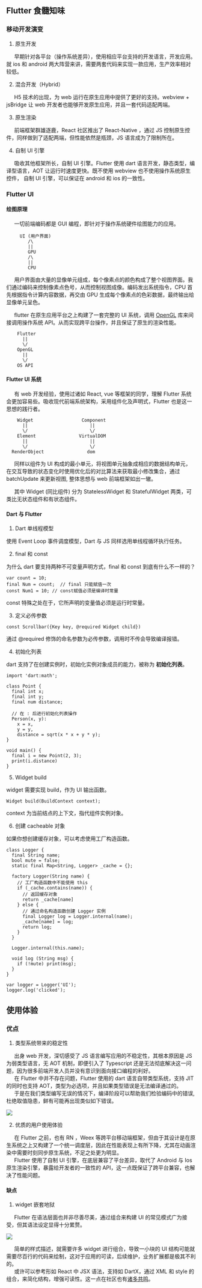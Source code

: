 ## Flutter 食髓知味

### 移动开发演变

1. 原生开发

&ensp;&ensp;&ensp;早期针对各平台（操作系统差异），使用相应平台支持的开发语言，开发应用。就 ios 和 android 两大阵营来讲，需要两套代码来实现一款应用，生产效率相对较低。

2. 混合开发（Hybrid）

&ensp;&ensp;&ensp;H5 技术的出现，为 web 运行在原生应用中提供了更好的支持。webview + jsBridge 让 web 开发者也能够开发原生应用，并且一套代码适配两端。

3. 原生渲染

&ensp;&ensp;&ensp;前端框架群雄逐鹿，React 社区推出了 React-Native ，通过 JS 控制原生控件，同样做到了适配两端，但性能依然是瓶颈，JS 语言成为了限制所在。

4. 自制 UI 引擎

&ensp;&ensp;&ensp;吸收其他框架所长，自制 UI 引擎。Flutter 使用 dart 语言开发，静态类型，编译型语言，AOT 让运行时速度更快。既不使用 webview 也不使用操作系统原生控件， 自制 UI 引擎，可以保证在 android 和 ios 的一致性。

### Flutter UI

#### 绘图原理

&ensp;&ensp;&ensp;一切前端编码都是 GUI 编程，即针对于操作系统硬件绘图能力的应用。

```
     UI (用户界面)
        /\
        ||
        GPU
        /\
        ||
        CPU
```

&ensp;&ensp;&ensp;用户界面由大量的显像单元组成，每个像素点的颜色构成了整个视图界面。我们通过编码来控制像素点色号，从而控制视图成像。编码发出系统指令，CPU 首先根据指令计算内容数据，再交由 GPU 生成每个像素点的色彩数据，最终输出给显像单元呈色。

&ensp;&ensp;&ensp;flutter 在原生应用平台之上构建了一套完整的 UI 系统，调用 [OpenGL](https://baike.baidu.com/item/OpenGL/238984?fr=aladdin) 库来间接调用操作系统 API。从而实现跨平台操作，并且保证了原生的渲染性能。

```
    Flutter
      ||
      \/
    OpenGL
      ||
      \/
    OS API
```

#### Flutter UI 系统

&ensp;&ensp;&ensp;有 web 开发经验，使用过诸如 React, vue 等框架的同学，理解 Flutter 系统会更加容易些。吸收现代前端系统架构，采用组件化及声明式，Flutter 也是这一思想的践行者。

```
    Widget                  Component
      ||                       ||
      \/                       \/
    Element                VirtualDOM
      ||                       ||
      \/                       \/
  RenderObject                dom
```

&ensp;&ensp;&ensp;同样以组件为 UI 构成的最小单元，将视图单元抽象成相应的数据结构单元，在交互导致的状态变化时使用优化后的对比算法来获取最小修改集合，通过 batchUpdate 来更新视图, 整体思想与 web 前端框架如出一辙。

&ensp;&ensp;&ensp;其中 Widget (同比组件) 分为 StatelessWidget 和 StatefulWidget 两类，可类比无状态组件和有状态组件。

#### Dart 与 Flutter

1. Dart 单线程模型
 
使用 Event Loop 事件调度模型，Dart 与 JS 同样选用单线程循环执行任务。

2. final 和 const

为什么 dart 要支持两种不可变量声明方式，final 和 const 到底有什么不一样的？

```
var count = 10;
final Num = count;  // final 只能赋值一次
const Num1 = 10; // const赋值必须是编译时常量
```

const 特殊之处在于，它所声明的变量值必须是运行时常量。

3. 定义必传参数

```
const Scrollbar({Key key, @required Widget child})
```

通过 @required 修饰的命名参数为必传参数，调用时不传会导致编译报错。

4. 初始化列表

dart 支持了在创建实例时，初始化实例对象成员的能力，被称为 **初始化列表**。

```
import 'dart:math';

class Point {
  final int x;
  final int y;
  final num distance;

  // 在 : 后进行初始化列表操作
  Person(x, y):
    x = x,
    y = y,
    distance = sqrt(x * x + y * y);
}

void main() {
  final i = new Point(2, 3);
  print(i.distance)
}
```

5. Widget build

widget 需要实现 build，作为 UI 输出函数。

```
Widget build(BuildContext context);
```

context 为当前结点的上下文，指代组件实例对象。

6. 创建 cacheable 对象

如果你想创建缓存对象，可以考虑使用工厂构造函数。

```
class Logger {
  final String name;
  bool mute = false;
  static final Map<String, Logger> _cache = {};

  factory Logger(String name) {
    // 工厂构造函数中不能使用 this
    if (_cache.contains(name)) {
      // 返回缓存对象
      return _cache[name]
    } else {
      // 通过命名构造函数创建 Logger 实例
      final Logger log = Logger.internal(name);
      _cache[name] = log;
      return log;
    }
  }

  Logger.internal(this.name);

  void log (String msg) {
    if (!mute) print(msg);
  }
}

var logger = Logger('UI');
logger.log('clicked');
```

## 使用体验

### 优点

1. 类型系统带来的稳定性

&ensp;&ensp;&ensp;出身 web 开发，深切感受了 JS 语言编写应用的不稳定性，其根本原因是 JS 为弱类型语言，无 AOT 机制，即便引入了 Typescript 还是无法彻底解决这一问题，因为很多前端开发人员并没有意识到面向接口编程的利好。  
&ensp;&ensp;&ensp;在 Flutter 中并不存在问题，Flutter 使用的 dart 语言自带类型系统，支持 JIT 的同时也支持 AOT，类型为必选项，并且如果类型错误是无法编译通过的。  
&ensp;&ensp;&ensp;于是在我们类型编写无误的情况下，编译阶段可以帮助我们检验编码中的错误, 杜绝取值隐患，鲜有可能再出现类似如下错误。

<img src='./assets/images/undefined.png'>

2. 优质的用户使用体验

&ensp;&ensp;&ensp;在 Flutter 之前，也有 RN ，Weex 等跨平台移动端框架，但由于其设计是在原生系统之上又构建了一个统一调度层，因此在性能表现上有所下降，尤其在动画渲染中需要时刻同步原生系统，不足之处更为明显。  
&ensp;&ensp;&ensp;Flutter 使用了自制 UI 引擎，在底层兼容了平台差异，取代了 Android 与 Ios 原生渲染引擎，暴露给开发者的一致性的 API，这一点既保证了跨平台兼容，也解决了性能问题。

#### 缺点

1. widget 嵌套地狱

&ensp;&ensp;&ensp;Flutter 在语法层面也并非尽善尽美，通过组合来构建 UI 的常见模式广为接受，但其语法设定显得十分累赘。

<img src='./assets/images/widget.png'>

&ensp;&ensp;&ensp;简单的样式描述，就需要许多 widget 进行组合，导致一小块的 UI 结构可能就需要尽百行的代码来绘制，这对于应用的可读，后续维护，业务扩展都是极其不利的。  
&ensp;&ensp;&ensp;或许可以参考形如 React 中 JSX 语法，支持如 DartX，通过 XML 和 style 的组合，来简化结构，增强可读性。这一点在社区也有[诸多共鸣](https://github.com/flutter/flutter/issues/11609)。
